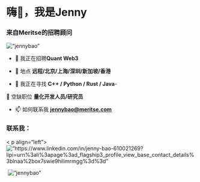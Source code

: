 <h1 align=“center”>嗨👋，我是Jenny</h1>
<h3 align=“center”>来自Meritse的招聘顾问</h3>

<p align=“left”> <img src=“https://komarev.com/ghpvc/?username=jennybao&label=Profile%20views&color=0e75b6&style=flat” alt=“jennybao” /> </p>

- 🔭 我正在招聘**Quant Web3**

- 🌱 地点 **远程/北京/上海/深圳/新加坡/香港**

- 👯 我正在寻找 **C++ / Python / Rust / Java**-

🤝 空缺职位 **量化开发人员/研究员**

- 📫 如何联系我 **jennybao@meritse.com**

<h3 align=“left”>联系我：</h3><
p align=“left”>
<ahref=“https://linkedin.com/in/https://www.linkedin.com/in/jenny-bao-610021269?lipi=urn%3ali%3apage%3ad_flagship3_profile_view_base_contact_details%3blnaa%2box7swie9hilimrmgg%3d%3d” target=“blank”><img align=“center” src=“https://raw.githubusercontent.com/rahuldkjain/github-profile-readme-generator/master/src/images/icons/Social/linked-in-alt.svg” alt=“https://www.linkedin.com/in/jenny-bao-610021269?lipi=urn%3ali%3apage%3ad_flagship3_profile_view_base_contact_details%3blnaa%2box7swie9hilimrmgg%3d%3d” 高度=“30” 宽度=“40” /></a>
</p>

<p>&nbsp;<img align=“center” src=“https://github-readme-stats.vercel.app/api?username=jennybao&show_icons=true&locale=en” alt=“jennybao” /></p>
